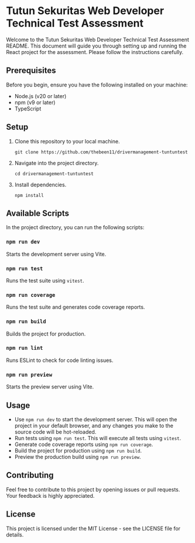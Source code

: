 # Tutun Sekuritas Web Developer Technical Test Assessment

Welcome to the Tutun Sekuritas Web Developer Technical Test Assessment README. This document will guide you through setting up and running the React project for the assessment. Please follow the instructions carefully.

## Prerequisites

Before you begin, ensure you have the following installed on your machine:

- Node.js (v20 or later)
- npm (v9 or later)
- TypeScript

## Setup

1.  Clone this repository to your local machine.

    `git clone https://github.com/thebeen11/drivermanagement-tuntuntest`

2.  Navigate into the project directory.

    `cd drivermanagement-tuntuntest`

3.  Install dependencies.

    `npm install`

## Available Scripts

In the project directory, you can run the following scripts:

### `npm run dev`

Starts the development server using Vite.

### `npm run test`

Runs the test suite using `vitest`.

### `npm run coverage`

Runs the test suite and generates code coverage reports.

### `npm run build`

Builds the project for production.

### `npm run lint`

Runs ESLint to check for code linting issues.

### `npm run preview`

Starts the preview server using Vite.

## Usage

- Use `npm run dev` to start the development server. This will open the project in your default browser, and any changes you make to the source code will be hot-reloaded.
- Run tests using `npm run test`. This will execute all tests using `vitest`.
- Generate code coverage reports using `npm run coverage`.
- Build the project for production using `npm run build`.
- Preview the production build using `npm run preview`.

## Contributing

Feel free to contribute to this project by opening issues or pull requests. Your feedback is highly appreciated.

## License

This project is licensed under the MIT License - see the LICENSE file for details.
